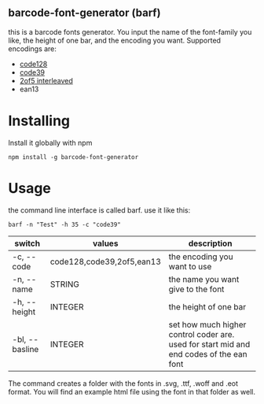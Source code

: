 ##  barcode-font-generator (barf)

this is a barcode fonts generator. You input the name of the font-family you like, the height of one bar, and the encoding you want.
Supported encodings are:

* [code128](https://github.com/Holger-Will/code-128-font)
* [code39](https://github.com/Holger-Will/code-39-font)
* [2of5 interleaved](https://github.com/Holger-Will/2of5-font)
* ean13

# Installing

Install it globally with npm

    npm install -g barcode-font-generator

# Usage

the command line interface is called barf. use it like this:

    barf -n "Test" -h 35 -c "code39"

| switch | values | description |
| --- | --- | --- |
| -c, --code | code128,code39,2of5,ean13 | the encoding you want to use |
| -n, --name | STRING | the name you want give to the font |
| -h, --height | INTEGER | the height of one bar |
| -bl, --basline | INTEGER | set how much higher control coder are. used for start mid and end codes of the ean font |

The command creates a folder with the fonts in .svg, .ttf, .woff and .eot format. You will find an example html file using the font in that folder as well.
